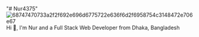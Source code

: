 "# Nur4375" 
![68747470733a2f2f692e696d6775722e636f6d2f6958754c3148472e706e67](https://user-images.githubusercontent.com/97819845/212633915-aa9db5e1-fef5-4516-90e5-6444d118bf46.png)
											Hi 👋, I'm Nur and 
									a Full Stack Web Developer from Dhaka, Bangladesh
